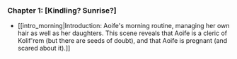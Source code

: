 ### Chapter 1: \[Kindling? Sunrise?]
- [[intro_morning|Introduction: Aoife's morning routine, managing her own hair as well as her daughters. This scene reveals that Aoife is a cleric of Kolif'rem (but there are seeds of doubt), and that Aoife is pregnant (and scared about it).]]
